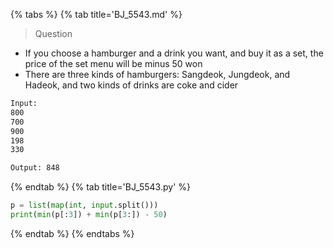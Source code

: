 {% tabs %}
{% tab title='BJ_5543.md' %}

> Question

* If you choose a hamburger and a drink you want, and buy it as a set, the price of the set menu will be minus 50 won
* There are three kinds of hamburgers: Sangdeok, Jungdeok, and Hadeok, and two kinds of drinks are coke and cider

```txt
Input:
800
700
900
198
330

Output: 848
```

{% endtab %}
{% tab title='BJ_5543.py' %}

```py
p = list(map(int, input.split()))
print(min(p[:3]) + min(p[3:]) - 50)
```

{% endtab %}
{% endtabs %}
